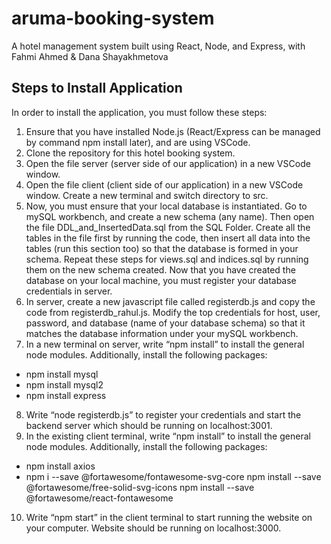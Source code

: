 # aruma-booking-system

A hotel management system built using React, Node, and Express, with Fahmi Ahmed & Dana Shayakhmetova

## Steps to Install Application

In order to install the application, you must follow these steps:

1. Ensure that you have installed Node.js (React/Express can be managed by command npm install later),
and are using VSCode.
2. Clone the repository for this hotel booking system.
3. Open the file server (server side of our application) in a new VSCode window.
4. Open the file client (client side of our application) in a new VSCode window. Create a new terminal
and switch directory to src.
5. Now, you must ensure that your local database is instantiated. Go to mySQL workbench, and create a
new schema (any name). Then open the file DDL_and_InsertedData.sql from the SQL Folder. Create all
the tables in the file first by running the code, then insert all data into the tables (run this section too) so
that the database is formed in your schema. Repeat these steps for views.sql and indices.sql by running
them on the new schema created. Now that you have created the database on your local machine, you
must register your database credentials in server.
6. In server, create a new javascript file called registerdb.js and copy the code from
registerdb_rahul.js. Modify the top credentials for host, user, password, and database (name of your
database schema) so that it matches the database information under your mySQL workbench.
7. In a new terminal on server, write “npm install” to install the general node modules. Additionally,
install the following packages:
- npm install mysql
- npm install mysql2
- npm install express
8. Write “node registerdb.js” to register your credentials and start the backend server which should be
running on localhost:3001.
9. In the existing client terminal, write “npm install” to install the general node modules. Additionally,
install the following packages:
- npm install axios
- npm i --save @fortawesome/fontawesome-svg-core
npm install --save @fortawesome/free-solid-svg-icons
npm install --save @fortawesome/react-fontawesome
10. Write “npm start” in the client terminal to start running the website on your computer. Website should
be running on localhost:3000.
